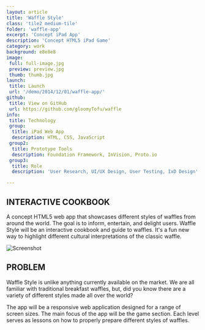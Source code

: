 ```yaml
---
layout: article
title: 'Waffle Style'
class: 'tile2 medium-tile'
folder: 'waffle-app'
excerpt: 'Concept iPad App'
description: 'Concept HTML5 iPad Game'
category: work
background: e8e8e8
image:
 full: full-image.jpg
 preview: preview.jpg
 thumb: thumb.jpg
launch: 
 title: Launch
 url: '/demo/2014/12/01/waffle-app/'
github: 
 title: View on GitHub
 url: https://github.com/gloomyTofu/waffle
info:
 title: Technology
 group: 
  title: iPad Web App
  description: HTML, CSS, JavaScript
 group2: 
  title: Prototype Tools
  description: Foundation Framework, InVision, Proto.io
 group3: 
  title: Role
  description: 'User Research, UI/UX Design, User Testing, IxD Design'

---
```


## INTERACTIVE COOKBOOK

A concept HTML5 web app that showcases different styles of waffles from around the world. The goal is to inform, entertain, and delight users. Waffle Style will be an interactive cookbook and guide to waffles. It's a fun new way to highlight different cultural interpretations of the classic waffle.

<div class="screenshot-container">
	<img srcset="/assets/images/work/{{page.folder}}/preview@2x.jpg 1089w, /assets/images/work/{{page.folder}}/preview.jpg 768w" src="/assets/images/work/{{page.folder}}/preview.jpg" alt="Screenshot" />
</div>

## PROBLEM

Waffle Style is unlike anything currently available on the market. We are all familiar with traditional breakfast waffles, but, did you know there are a variety of different styles made all over the world?

The app will be a responsive web application designed for a range of screen sizes. The main focus of the app will be the game section. Each level serves as lessons on how to properly prepare different styles of waffles.